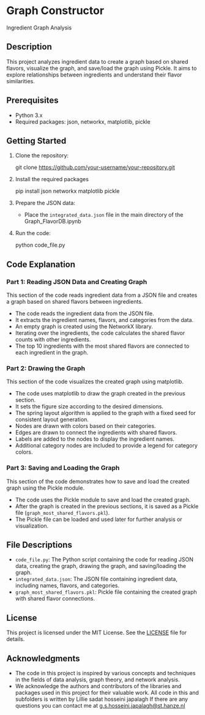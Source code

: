 # Graph Constructor

Ingredient Graph Analysis

## Description

This project analyzes ingredient data to create a graph based on shared flavors, visualize the graph, and save/load the graph using Pickle. It aims to explore relationships between ingredients and understand their flavor similarities.

## Prerequisites

- Python 3.x
- Required packages: json, networkx, matplotlib, pickle

## Getting Started

1. Clone the repository:

   git clone https://github.com/your-username/your-repository.git


2. Install the required packages
   
   pip install json networkx matplotlib pickle
   

3. Prepare the JSON data:

   - Place the `integrated_data.json` file in the main directory of the Graph_FlavorDB.ipynb

4. Run the code:

   
   python code_file.py
   

## Code Explanation

### Part 1: Reading JSON Data and Creating Graph

This section of the code reads ingredient data from a JSON file and creates a graph based on shared flavors between ingredients.

- The code reads the ingredient data from the JSON file.
- It extracts the ingredient names, flavors, and categories from the data.
- An empty graph is created using the NetworkX library.
- Iterating over the ingredients, the code calculates the shared flavor counts with other ingredients.
- The top 10 ingredients with the most shared flavors are connected to each ingredient in the graph.

### Part 2: Drawing the Graph

This section of the code visualizes the created graph using matplotlib.

- The code uses matplotlib to draw the graph created in the previous section.
- It sets the figure size according to the desired dimensions.
- The spring layout algorithm is applied to the graph with a fixed seed for consistent layout generation.
- Nodes are drawn with colors based on their categories.
- Edges are drawn to connect the ingredients with shared flavors.
- Labels are added to the nodes to display the ingredient names.
- Additional category nodes are included to provide a legend for category colors.

### Part 3: Saving and Loading the Graph

This section of the code demonstrates how to save and load the created graph using the Pickle module.

- The code uses the Pickle module to save and load the created graph.
- After the graph is created in the previous sections, it is saved as a Pickle file (`graph_most_shared_flavors.pkl`).
- The Pickle file can be loaded and used later for further analysis or visualization.

## File Descriptions

- `code_file.py`: The Python script containing the code for reading JSON data, creating the graph, drawing the graph, and saving/loading the graph.
- `integrated_data.json`: The JSON file containing ingredient data, including names, flavors, and categories.
- `graph_most_shared_flavors.pkl`: Pickle file containing the created graph with shared flavor connections.

## License

This project is licensed under the MIT License. See the [LICENSE](LICENSE) file for details.

## Acknowledgments

- The code in this project is inspired by various concepts and techniques in the fields of data analysis, graph theory, and network analysis.
- We acknowledge the authors and contributors of the libraries and packages used in this project for their valuable work.
All code in this and subfolders is written by Lillie sadat hosseini japalagh If there are any questions you can contact me at g.s.hosseini.japalagh@st.hanze.nl
